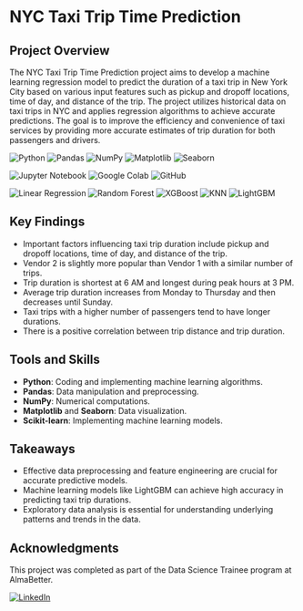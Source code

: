 # NYC Taxi Trip Time Prediction

## Project Overview

The NYC Taxi Trip Time Prediction project aims to develop a machine learning regression model to predict the duration of a taxi trip in New York City based on various input features such as pickup and dropoff locations, time of day, and distance of the trip. The project utilizes historical data on taxi trips in NYC and applies regression algorithms to achieve accurate predictions. The goal is to improve the efficiency and convenience of taxi services by providing more accurate estimates of trip duration for both passengers and drivers.


<p align="left">
    <img src="https://img.shields.io/badge/Skill-Python-blue" alt="Python" />
    <img src="https://img.shields.io/badge/Skill-Pandas-yellow" alt="Pandas" />
    <img src="https://img.shields.io/badge/Skill-NumPy-orange" alt="NumPy" />
    <img src="https://img.shields.io/badge/Skill-Matplotlib-red" alt="Matplotlib" />
    <img src="https://img.shields.io/badge/Skill-Seaborn-green" alt="Seaborn" />
</p>

<p align="left">
    <img src="https://img.shields.io/badge/Tool-Jupyter%20Notebook-red" alt="Jupyter Notebook" />
    <img src="https://img.shields.io/badge/Tool-Google%20Colab-yellow" alt="Google Colab" />
    <img src="https://img.shields.io/badge/Tool-GitHub-lightgrey" alt="GitHub" />
</p>

<p align="left">
    <img src="https://img.shields.io/badge/Model-Linear%20Regression-lightblue" alt="Linear Regression" />
    <img src="https://img.shields.io/badge/Model-Random%20Forest-darkgreen" alt="Random Forest" />
    <img src="https://img.shields.io/badge/Model-XGBoost-critical" alt="XGBoost" />
    <img src="https://img.shields.io/badge/Model-KNN-brightgreen" alt="KNN" />
    <img src="https://img.shields.io/badge/Model-LightGBM-yellowgreen" alt="LightGBM" />
</p>

## Key Findings

- Important factors influencing taxi trip duration include pickup and dropoff locations, time of day, and distance of the trip.
- Vendor 2 is slightly more popular than Vendor 1 with a similar number of trips.
- Trip duration is shortest at 6 AM and longest during peak hours at 3 PM.
- Average trip duration increases from Monday to Thursday and then decreases until Sunday.
- Taxi trips with a higher number of passengers tend to have longer durations.
- There is a positive correlation between trip distance and trip duration.

## Tools and Skills

- **Python**: Coding and implementing machine learning algorithms.
- **Pandas**: Data manipulation and preprocessing.
- **NumPy**: Numerical computations.
- **Matplotlib** and **Seaborn**: Data visualization.
- **Scikit-learn**: Implementing machine learning models.

## Takeaways

- Effective data preprocessing and feature engineering are crucial for accurate predictive models.
- Machine learning models like LightGBM can achieve high accuracy in predicting taxi trip durations.
- Exploratory data analysis is essential for understanding underlying patterns and trends in the data.

## Acknowledgments

This project was completed as part of the Data Science Trainee program at AlmaBetter.

[![LinkedIn](https://img.shields.io/badge/LinkedIn-Connect-blue)](https://www.linkedin.com/in/navjot-khatri-5721a5179/)
